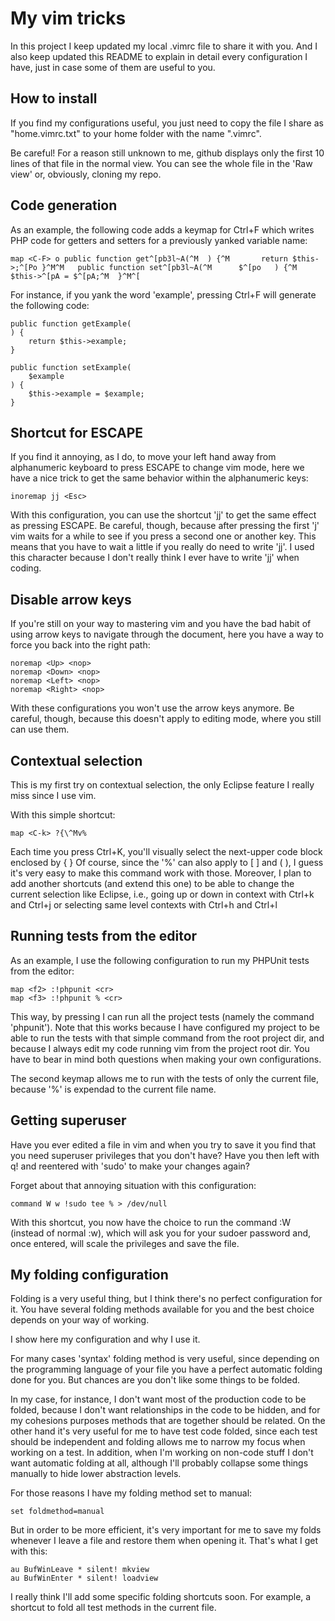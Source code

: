 My vim tricks
=============

In this project I keep updated my local .vimrc file to share it with you.
And I also keep updated this README to explain in detail every configuration I have, just in case some of them are useful to you.


How to install
--------------

If you find my configurations useful, you just need to copy the file I share as "home.vimrc.txt" to your home folder with the name ".vimrc".

Be careful! For a reason still unknown to me, github displays only the first 10 lines of that file in the normal view. You can see the whole file in the 'Raw view' or, obviously, cloning my repo.


Code generation
---------------

As an example, the following code adds a keymap for Ctrl+F which writes PHP code for getters and setters for a previously yanked variable name:

	map <C-F> o	public function get^[pb3l~A(^M	) {^M		return $this->;^[Po	}^M^M	public function set^[pb3l~A(^M		$^[po	) {^M		$this->^[pA = $^[pA;^M	}^M^[

For instance, if you yank the word 'example', pressing Ctrl+F will generate the following code:

	public function getExample(
	) {
		return $this->example;
	}

	public function setExample(
		$example
	) {
		$this->example = $example;
	}


Shortcut for ESCAPE
-------------------

If you find it annoying, as I do, to move your left hand away from alphanumeric keyboard to press ESCAPE to change vim mode, here we have a nice trick to get the same behavior within the alphanumeric keys:

	inoremap jj <Esc>

With this configuration, you can use the shortcut 'jj' to get the same effect as pressing ESCAPE.
Be careful, though, because after pressing the first 'j' vim waits for a while to see if you press a second one or another key. This means that you have to wait a little if you really do need to write 'jj'. I used this character because I don't really think I ever have to write 'jj' when coding.


Disable arrow keys
------------------

If you're still on your way to mastering vim and you have the bad habit of using arrow keys to navigate through the document, here you have a way to force you back into the right path:

	noremap <Up> <nop>
	noremap <Down> <nop>
	noremap <Left> <nop>
	noremap <Right> <nop>

With these configurations you won't use the arrow keys anymore.
Be careful, though, because this doesn't apply to editing mode, where you still can use them.


Contextual selection
--------------------

This is my first try on contextual selection, the only Eclipse feature I really miss since I use vim.

With this simple shortcut:

	map <C-k> ?{\^Mv%

Each time you press Ctrl+K, you'll visually select the next-upper code block enclosed by { }
Of course, since the '%' can also apply to [ ] and ( ), I guess it's very easy to make this command work with those.
Moreover, I plan to add another shortcuts (and extend this one) to be able to change the current selection like Eclipse, i.e., going up or down in context with Ctrl+k and Ctrl+j or selecting same level contexts with Ctrl+h and Ctrl+l


Running tests from the editor
-----------------------------

As an example, I use the following configuration to run my PHPUnit tests from the editor:

	map <f2> :!phpunit <cr>
	map <f3> :!phpunit % <cr>

This way, by pressing <F2> I can run all the project tests (namely the command 'phpunit'). Note that this works because I have configured my project to be able to run the tests with that simple command from the root project dir, and because I always edit my code running vim from the project root dir. You have to bear in mind both questions when making your own configurations.

The second keymap allows me to run with <F3> the tests of only the current file, because '%' is expendad to the current file name.


Getting superuser
-----------------

Have you ever edited a file in vim and when you try to save it you find that you need superuser privileges that you don't have? Have you then left with q! and reentered with 'sudo' to make your changes again?

Forget about that annoying situation with this configuration:

	command W w !sudo tee % > /dev/null

With this shortcut, you now have the choice to run the command :W (instead of normal :w), which will ask you for your sudoer password and, once entered, will scale the privileges and save the file.


My folding configuration
------------------------

Folding is a very useful thing, but I think there's no perfect configuration for it. You have several folding methods available for you and the best choice depends on your way of working.

I show here my configuration and why I use it.

For many cases 'syntax' folding method is very useful, since depending on the programming language of your file you have a perfect automatic folding done for you. But chances are you don't like some things to be folded. 

In my case, for instance, I don't want most of the production code to be folded, because I don't want relationships in the code to be hidden, and for my cohesions purposes methods that are together should be related. On the other hand it's very useful for me to have test code folded, since each test should be independent and folding allows me to narrow my focus when working on a test. In addition, when I'm working on non-code stuff I don't want automatic folding at all, although I'll probably collapse some things manually to hide lower abstraction levels.

For those reasons I have my folding method set to manual:

	set foldmethod=manual

But in order to be more efficient, it's very important for me to save my folds whenever I leave a file and restore them when opening it. That's what I get with this:

	au BufWinLeave * silent! mkview
	au BufWinEnter * silent! loadview

I really think I'll add some specific folding shortcuts soon. For example, a shortcut to fold all test methods in the current file.
